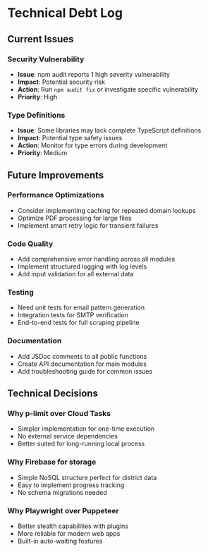 # Technical Debt Log

## Current Issues

### Security Vulnerability
- **Issue**: npm audit reports 1 high severity vulnerability
- **Impact**: Potential security risk
- **Action**: Run `npm audit fix` or investigate specific vulnerability
- **Priority**: High

### Type Definitions
- **Issue**: Some libraries may lack complete TypeScript definitions
- **Impact**: Potential type safety issues
- **Action**: Monitor for type errors during development
- **Priority**: Medium

## Future Improvements

### Performance Optimizations
- Consider implementing caching for repeated domain lookups
- Optimize PDF processing for large files
- Implement smart retry logic for transient failures

### Code Quality
- Add comprehensive error handling across all modules
- Implement structured logging with log levels
- Add input validation for all external data

### Testing
- Need unit tests for email pattern generation
- Integration tests for SMTP verification
- End-to-end tests for full scraping pipeline

### Documentation
- Add JSDoc comments to all public functions
- Create API documentation for main modules
- Add troubleshooting guide for common issues

## Technical Decisions

### Why p-limit over Cloud Tasks
- Simpler implementation for one-time execution
- No external service dependencies
- Better suited for long-running local process

### Why Firebase for storage
- Simple NoSQL structure perfect for district data
- Easy to implement progress tracking
- No schema migrations needed

### Why Playwright over Puppeteer
- Better stealth capabilities with plugins
- More reliable for modern web apps
- Built-in auto-waiting features